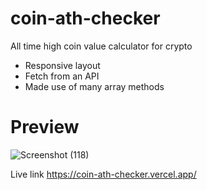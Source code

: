 # coin-ath-checker
All time high coin value calculator for crypto

- Responsive layout 
- Fetch from an API
- Made use of many array methods

# Preview

![Screenshot (118)](https://user-images.githubusercontent.com/71198309/207131111-6f78ed41-6e85-49b6-858a-a6a166463d32.png)

Live link https://coin-ath-checker.vercel.app/
